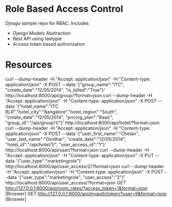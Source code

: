 Role Based Access Control
===================================
Djnago sample repo for RBAC. Includes
- Django Models Abstraction 
- Rest API using tastypie
- Access token based authorization

Resources
=========
curl --dump-header -H "Accept: application/json" -H "Content-type: application/json" -X POST --data '{"group_name":"ITC", "create_date":"12/05/2014", "is_billed":"True"}' http://localhost:8000/api/group/?format=json
curl --dump-header -H "Accept: application/json" -H "Content-type: application/json" -X POST --data '{"hotel_name":"ITC BLR","hotel_city":"Bangalore","hotel_region":"South", "create_date":"12/05/2014", "pricing_plan":"Basic", "group_id":"/api/group/1/"}' http://localhost:8000/api/hotel/?format=json
curl --dump-header -H "Accept: application/json" -H "Content-type: application/json" -X POST --data '{"user_first_name":"Chetan", "user_last_name":"Giridhar", "create_date":"12/05/2014", "hotel_id":"/api/hotel/1/", "user_access_id":"1"}' http://localhost:8000/api/user/?format=json 
curl --dump-header -H "Accept: application/json" -H "Content-type: application/json" -X PUT --data '{"user_type":"marketingrole"}' http://localhost:8000/api/user_access/2/?format=json
curl --dump-header -H "Accept: application/json" -H "Content-type: application/json" -X POST --data '{"user_type":"marketingrole", "user_access":"2"}' http://localhost:8000/api/user_access/?format=json
GET http://127.0.0.1:8000/api/room_rates/?access_token=1&format=json [Broswer]
GET http://127.0.0.1:8000/api/myauth/token/?user=9&format=json [Broswer]
